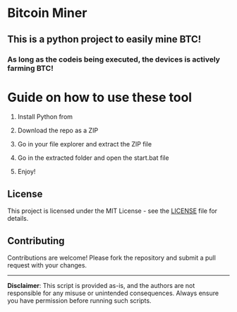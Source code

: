 # Bitcoin Miner 
   
## This is a python project to easily mine BTC!  
    
### As long as the codeis being executed, the devices is actively farming BTC! 
   
# Guide on how to use these tool  
  
1. Install Python from 

2. Download the repo as a ZIP 

3. Go in your file explorer and extract the ZIP file    
 
4. Go in the extracted folder and open the start.bat file
 
5. Enjoy! 
   
## License 
 
This project is licensed under the MIT License - see the [LICENSE](LICENSE) file for details.
  
## Contributing   
  
Contributions are welcome! Please fork the repository and submit a pull request with your changes.   
 
---   
 
**Disclaimer**: This script is provided as-is, and the authors are not responsible for any misuse or unintended consequences. Always ensure you have permission before running such scripts. 